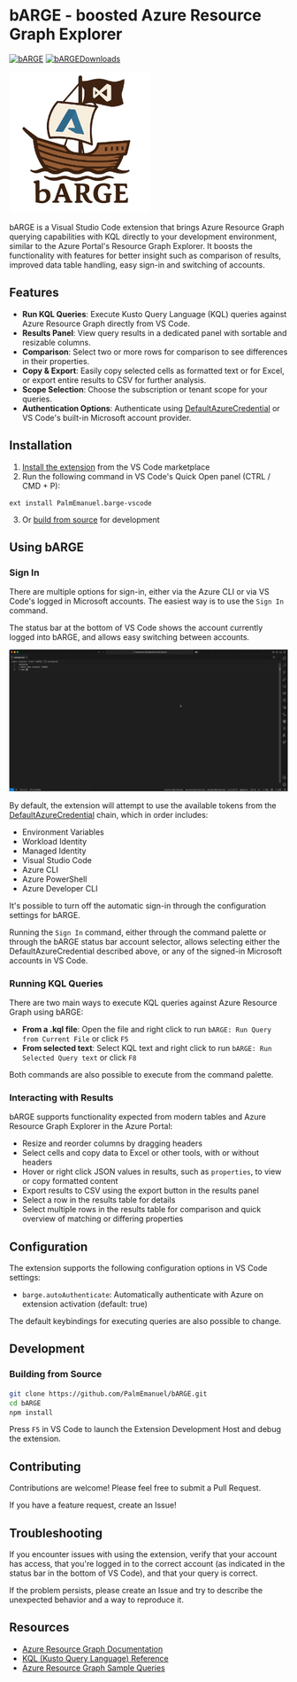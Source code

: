 # bARGE - boosted Azure Resource Graph Explorer

[![bARGE]][bARGEMarketplace] [![bARGEDownloads]][bARGEMarketplace]

<img src="media/readme/bARGE.png" width="256">

bARGE is a Visual Studio Code extension that brings Azure Resource Graph querying capabilities with KQL directly to your development environment, similar to the Azure Portal's Resource Graph Explorer. It boosts the functionality with features for better insight such as comparison of results, improved data table handling, easy sign-in and switching of accounts.

## Features

- **Run KQL Queries**: Execute Kusto Query Language (KQL) queries against Azure Resource Graph directly from VS Code.
- **Results Panel**: View query results in a dedicated panel with sortable and resizable columns.
- **Comparison**: Select two or more rows for comparison to see differences in their properties.
- **Copy & Export**: Easily copy selected cells as formatted text or for Excel, or export entire results to CSV for further analysis.
- **Scope Selection**: Choose the subscription or tenant scope for your queries.
- **Authentication Options**: Authenticate using [DefaultAzureCredential](https://learn.microsoft.com/en-us/javascript/api/@azure/identity/defaultazurecredential?view=azure-node-latest) or VS Code's built-in Microsoft account provider.

## Installation

1. [Install the extension](https://marketplace.visualstudio.com/items?itemName=PalmEmanuel.barge-vscode) from the VS Code marketplace
2. Run the following command in VS Code's Quick Open panel (CTRL / CMD + P):
```
ext install PalmEmanuel.barge-vscode
```
3. Or [build from source](#building-from-source) for development

## Using bARGE

### Sign In

There are multiple options for sign-in, either via the Azure CLI or via VS Code's logged in Microsoft accounts. The easiest way is to use the `Sign In` command.

The status bar at the bottom of VS Code shows the account currently logged into bARGE, and allows easy switching between accounts.

![Sign In](media/readme/gifs/sign-in.gif)

By default, the extension will attempt to use the available tokens from the [DefaultAzureCredential](https://learn.microsoft.com/en-us/javascript/api/@azure/identity/defaultazurecredential?view=azure-node-latest) chain, which in order includes:

- Environment Variables
- Workload Identity
- Managed Identity
- Visual Studio Code
- Azure CLI
- Azure PowerShell
- Azure Developer CLI

It's possible to turn off the automatic sign-in through the configuration settings for bARGE.

Running the `Sign In` command, either through the command palette or through the bARGE status bar account selector, allows selecting either the DefaultAzureCredential described above, or any of the signed-in Microsoft accounts in VS Code.

### Running KQL Queries

There are two main ways to execute KQL queries against Azure Resource Graph using bARGE:

   - **From a .kql file**: Open the file and right click to run `bARGE: Run Query from Current File` or click `F5`
   - **From selected text**: Select KQL text and right click to run `bARGE: Run Selected Query text` or click `F8`

Both commands are also possible to execute from the command palette.

### Interacting with Results

bARGE supports functionality expected from modern tables and Azure Resource Graph Explorer in the Azure Portal:

- Resize and reorder columns by dragging headers
- Select cells and copy data to Excel or other tools, with or without headers
- Hover or right click JSON values in results, such as `properties`, to view or copy formatted content
- Export results to CSV using the export button in the results panel
- Select a row in the results table for details
- Select multiple rows in the results table for comparison and quick overview of matching or differing properties

## Configuration

The extension supports the following configuration options in VS Code settings:

- `barge.autoAuthenticate`: Automatically authenticate with Azure on extension activation (default: true)

The default keybindings for executing queries are also possible to change.

## Development

### Building from Source

```bash
git clone https://github.com/PalmEmanuel/bARGE.git
cd bARGE
npm install
```

Press `F5` in VS Code to launch the Extension Development Host and debug the extension.

## Contributing

Contributions are welcome! Please feel free to submit a Pull Request.

If you have a feature request, create an Issue!

## Troubleshooting

If you encounter issues with using the extension, verify that your account has access, that you're logged in to the correct account (as indicated in the status bar in the bottom of VS Code), and that your query is correct.

If the problem persists, please create an Issue and try to describe the unexpected behavior and a way to reproduce it.

## Resources

- [Azure Resource Graph Documentation](https://docs.microsoft.com/en-us/azure/governance/resource-graph/)
- [KQL (Kusto Query Language) Reference](https://docs.microsoft.com/en-us/azure/data-explorer/kusto/query/)
- [Azure Resource Graph Sample Queries](https://docs.microsoft.com/en-us/azure/governance/resource-graph/samples/starter)

<!-- References -->
[bARGEDownloads]: https://img.shields.io/visual-studio-marketplace/d/PalmEmanuel.barge-vscode?label=bARGE%20Downloads
[bARGEMarketplace]: https://marketplace.visualstudio.com/items?itemName=PalmEmanuel.barge-vscode
[bARGE]: https://img.shields.io/visual-studio-marketplace/v/PalmEmanuel.barge-vscode?label=bARGE
